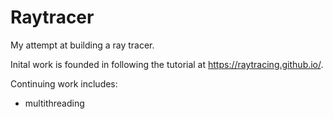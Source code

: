 # Raytracer

My attempt at building a ray tracer.

Inital work is founded in following the tutorial at https://raytracing.github.io/.

Continuing work includes:
 * multithreading
